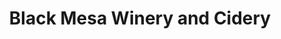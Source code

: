 ---
title: "Black Mesa Winery and Cidery"
url: /velarde/black-mesa-winery-and-cidery/
shop: wine
---